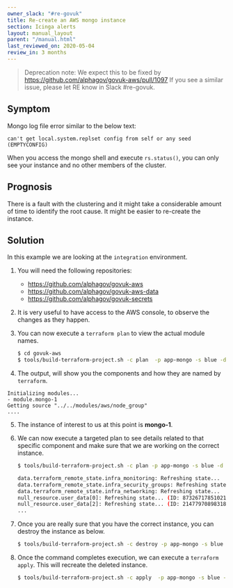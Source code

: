 ```yaml
---
owner_slack: "#re-govuk"
title: Re-create an AWS mongo instance
section: Icinga alerts
layout: manual_layout
parent: "/manual.html"
last_reviewed_on: 2020-05-04
review_in: 3 months
---
```

> Deprecation note:
> We expect this to be fixed by <https://github.com/alphagov/govuk-aws/pull/1097>
> If you see a similar issue, please let RE know in Slack #re-govuk.

## Symptom

Mongo log file error similar to the below text:

```
can't get local.system.replset config from self or any seed (EMPTYCONFIG)
```

When you access the mongo shell and execute `rs.status()`, you can only see
your instance and no other members of the cluster.

## Prognosis

There is a fault with the clustering and it might take a considerable amount of
time to identify the root cause. It might be easier to re-create the instance.

## Solution

In this example we are looking at the `integration` environment.

1. You will need the following repositories:

   - <https://github.com/alphagov/govuk-aws>
   - <https://github.com/alphagov/govuk-aws-data>
   - <https://github.com/alphagov/govuk-secrets>

2. It is very useful to have access to the AWS console, to observe the changes
   as they happen.

3. You can now execute a `terraform plan` to view the actual module names.

   ```bash
   $ cd govuk-aws
   $ tools/build-terraform-project.sh -c plan  -p app-mongo -s blue -d data -e integration # Please check the script to identify the keys
   ```

4. The output, will show you the components and how they are named by `terraform`.

  ```
  Initializing modules...
  - module.mongo-1
  Getting source "../../modules/aws/node_group"
  ....
  ```

5. The instance of interest to us at this point is **mongo-1**.

6. We can now execute a targeted plan to see details related to that specific
   component and make sure that we are working on the correct instance.

   ```bash
   $ tools/build-terraform-project.sh -c plan -p app-mongo -s blue -d data -e integration -- -target=module.mongo-1

   data.terraform_remote_state.infra_monitoring: Refreshing state...
   data.terraform_remote_state.infra_security_groups: Refreshing state...
   data.terraform_remote_state.infra_networking: Refreshing state...
   null_resource.user_data[0]: Refreshing state... (ID: 8732671785102119409)
   null_resource.user_data[2]: Refreshing state... (ID: 2147797089831867692)
   ...
   ```

7. Once you are really sure that you have the correct instance, you can destroy
   the instance as below.

   ```bash
   $ tools/build-terraform-project.sh -c destroy -p app-mongo -s blue -d data -e integration -- -target=module.mongo-1
   ```

8. Once the command completes execution, we can execute a `terraform apply`.
   This will recreate the deleted instance.

   ```bash
   $ tools/build-terraform-project.sh -c apply  -p app-mongo -s blue -d data -e integration # you can do a targeted apply but it is not necessary
   ```
